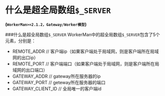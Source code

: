 # 什么是超全局数组```$_SERVER```
**(```WorkerMan>=2.1.2，Gateway/Worker模型```)**

###什么是超全局数组```$_SERVER```
WorkerMan中的超全局数组```$_SERVER```包含了5个元素，分别是：

  * REMOTE_ADDR // 客户端ip（如果客户端处于局域网，则是客户端所在局域网的出口ip）
  * REMOTE_PORT // 客户端端口（如果客户端处于局域网，则是客户端所在局域网的出口端口）
  * GATEWAY_ADDR // gateway所在服务器的ip
  * GATEWAY_PORT // geteway所在服务器的端口
  * GATEWAY_CLIENT_ID // 全局唯一的客户端id
